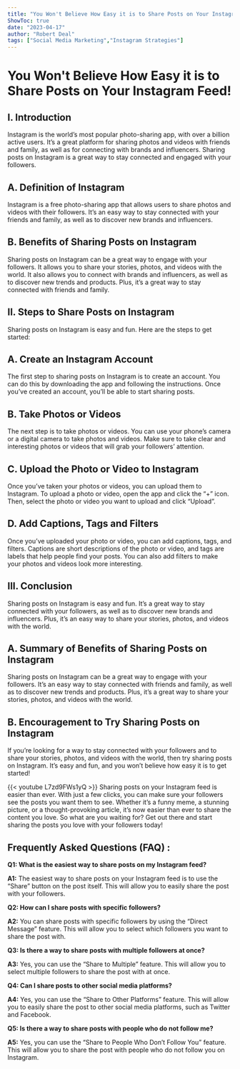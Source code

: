 ```yaml
---
title: "You Won't Believe How Easy it is to Share Posts on Your Instagram Feed!"
ShowToc: true 
date: "2023-04-17"
author: "Robert Deal" 
tags: ["Social Media Marketing","Instagram Strategies"]
---
```

# You Won't Believe How Easy it is to Share Posts on Your Instagram Feed!

## I. Introduction

Instagram is the world’s most popular photo-sharing app, with over a billion active users. It’s a great platform for sharing photos and videos with friends and family, as well as for connecting with brands and influencers. Sharing posts on Instagram is a great way to stay connected and engaged with your followers. 

## A. Definition of Instagram

Instagram is a free photo-sharing app that allows users to share photos and videos with their followers. It’s an easy way to stay connected with your friends and family, as well as to discover new brands and influencers.

## B. Benefits of Sharing Posts on Instagram

Sharing posts on Instagram can be a great way to engage with your followers. It allows you to share your stories, photos, and videos with the world. It also allows you to connect with brands and influencers, as well as to discover new trends and products. Plus, it’s a great way to stay connected with friends and family. 

## II. Steps to Share Posts on Instagram

Sharing posts on Instagram is easy and fun. Here are the steps to get started: 

## A. Create an Instagram Account

The first step to sharing posts on Instagram is to create an account. You can do this by downloading the app and following the instructions. Once you’ve created an account, you’ll be able to start sharing posts. 

## B. Take Photos or Videos

The next step is to take photos or videos. You can use your phone’s camera or a digital camera to take photos and videos. Make sure to take clear and interesting photos or videos that will grab your followers’ attention. 

## C. Upload the Photo or Video to Instagram

Once you’ve taken your photos or videos, you can upload them to Instagram. To upload a photo or video, open the app and click the “+” icon. Then, select the photo or video you want to upload and click “Upload”. 

## D. Add Captions, Tags and Filters

Once you’ve uploaded your photo or video, you can add captions, tags, and filters. Captions are short descriptions of the photo or video, and tags are labels that help people find your posts. You can also add filters to make your photos and videos look more interesting.

## III. Conclusion

Sharing posts on Instagram is easy and fun. It’s a great way to stay connected with your followers, as well as to discover new brands and influencers. Plus, it’s an easy way to share your stories, photos, and videos with the world. 

## A. Summary of Benefits of Sharing Posts on Instagram

Sharing posts on Instagram can be a great way to engage with your followers. It’s an easy way to stay connected with friends and family, as well as to discover new trends and products. Plus, it’s a great way to share your stories, photos, and videos with the world. 

## B. Encouragement to Try Sharing Posts on Instagram

If you’re looking for a way to stay connected with your followers and to share your stories, photos, and videos with the world, then try sharing posts on Instagram. It’s easy and fun, and you won’t believe how easy it is to get started!

{{< youtube L7zd9FWs1yQ >}} 
Sharing posts on your Instagram feed is easier than ever. With just a few clicks, you can make sure your followers see the posts you want them to see. Whether it’s a funny meme, a stunning picture, or a thought-provoking article, it’s now easier than ever to share the content you love. So what are you waiting for? Get out there and start sharing the posts you love with your followers today!

## Frequently Asked Questions (FAQ) :
**Q1: What is the easiest way to share posts on my Instagram feed?**

**A1:** The easiest way to share posts on your Instagram feed is to use the “Share” button on the post itself. This will allow you to easily share the post with your followers.

**Q2: How can I share posts with specific followers?**

**A2:** You can share posts with specific followers by using the “Direct Message” feature. This will allow you to select which followers you want to share the post with.

**Q3: Is there a way to share posts with multiple followers at once?**

**A3:** Yes, you can use the “Share to Multiple” feature. This will allow you to select multiple followers to share the post with at once.

**Q4: Can I share posts to other social media platforms?**

**A4:** Yes, you can use the “Share to Other Platforms” feature. This will allow you to easily share the post to other social media platforms, such as Twitter and Facebook.

**Q5: Is there a way to share posts with people who do not follow me?**

**A5:** Yes, you can use the “Share to People Who Don’t Follow You” feature. This will allow you to share the post with people who do not follow you on Instagram.


